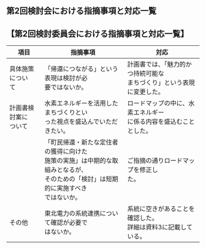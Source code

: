 ## 第2回検討会における指摘事項と対応一覧

## 【第2回検討委員会における指摘事項と対応一覧】

| 項目             | 指摘事項                                                                        | 対応                                     |
|----------------|-----------------------------------------------------------------------------|----------------------------------------|
| 具体施策につい<br>て   | 「帰還につながる」という表現は検討が必<br>要ではないか。                                              | 計画書では、「魅力的かつ持続可能な<br>まちづくり」という表現に変更した。 |
| 計画書検討案に<br>ついて | 水素エネルギーを活用したまちづくりとい<br>った視点を盛込んでいただきたい。                                     | ロードマップの中に、水素エネルギー<br>に係る内容を盛込むこととした。   |
|                | 「町民帰還・新たな定住者の獲得に向けた<br>施策の実施」は中期的な取組みとなるが、<br>そのための「検討」は短期的に実施すべき<br>ではないか。 | ご指摘の通りロードマップを修正し<br>た。                 |
| その他            | 東北電力の系統連携について確認が必要で<br>はないか。                                                | 系統に空きがあることを確認した。<br>詳細は資料3に記載している。     |